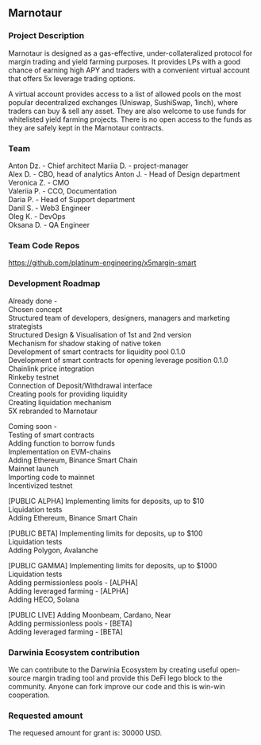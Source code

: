 

## Marnotaur

### Project Description

Marnotaur is designed as a gas-effective, under-collateralized protocol for margin trading and yield farming purposes. It provides LPs with a good chance of earning high APY and traders with a convenient virtual account that offers 5x leverage trading options.

A virtual account provides access to a list of allowed pools on the most popular decentralized exchanges (Uniswap, SushiSwap, 1inch), where traders can buy & sell any asset. They are also welcome to use funds for whitelisted yield farming projects. There is no open access to the funds as they are safely kept in the Marnotaur contracts.



### Team

Anton Dz. - Chief architect
Mariia D. - project-manager  
Alex D. - CBO, head of analytics
Anton J. - Head of Design department  
Veronica Z. - CMO  
Valeriia P. - CCO, Documentation  
Daria P. - Head of Support department  
Danil S. - Web3 Engineer  
Oleg K. - DevOps  
Oksana D. - QA Engineer  




### Team Code Repos

https://github.com/platinum-engineering/x5margin-smart




### Development Roadmap

  Already done -     
  Chosen concept  
  Structured team of developers, designers, managers and marketing strategists  
  Structured Design & Visualisation of 1st and 2nd version    
  Mechanism for shadow staking of native token    
  Development of smart contracts for liquidity pool 0.1.0  
  Development of smart contracts for opening leverage position 0.1.0  
  Chainlink price integration    
  Rinkeby testnet  
  Connection of Deposit/Withdrawal interface  
  Creating pools for providing liquidity  
  Creating liquidation mechanism  
  5X rebranded to Marnotaur
  
  
  Coming soon -    
  Testing of smart contracts  
  Adding function to borrow funds  
  Implementation on EVM-chains  
  Adding Ethereum, Binance Smart Chain  
  Mainnet launch  
  Importing code to mainnet  
  Incentivized testnet
  
   [PUBLIC ALPHA]
  Implementing limits for deposits, up to $10  
  Liquidation tests  
  Adding Ethereum, Binance Smart Chain
  
  [PUBLIC BETA]
  Implementing limits for deposits, up to $100  
  Liquidation tests  
  Adding Polygon, Avalanche
  
  [PUBLIC GAMMA]
  Implementing limits for deposits, up to $1000  
  Liquidation tests  
  Adding permissionless pools - [ALPHA]  
  Adding leveraged farming - [ALPHA]  
  Adding HECO, Solana
  
  [PUBLIC LIVE]
  Adding Moonbeam, Cardano, Near  
  Adding permissionless pools - [BETA]  
  Adding leveraged farming - [BETA]
  



### Darwinia Ecosystem contribution

We can contribute to the Darwinia Ecosystem by creating useful open-source margin trading tool and provide this DeFi lego block to the community. Anyone can fork improve our code and this is win-win cooperation.
### Requested amount
The requesed amount for grant is: 30000 USD.
